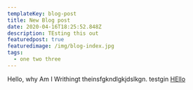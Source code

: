 ```yaml
---
templateKey: blog-post
title: New Blog post
date: 2020-04-16T18:25:52.848Z
description: TEsting this out
featuredpost: true
featuredimage: /img/blog-index.jpg
tags:
  - one two three
---
```

Hello, why Am I Writhingt theinsfgkndlgkjdslkgn. <span>testgin </span> <a href="#">HEllo</a>